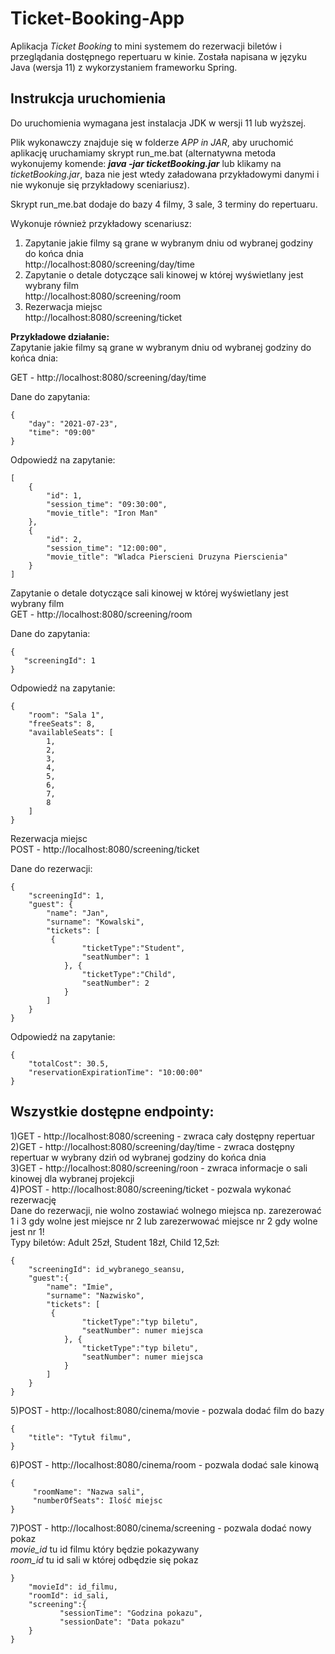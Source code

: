 # Ticket-Booking-App
Aplikacja _Ticket Booking_ to mini systemem do rezerwacji biletów i przeglądania dostępnego repertuaru w kinie.
Została napisana w języku Java (wersja 11) z wykorzystaniem frameworku Spring.


## Instrukcja uruchomienia

Do uruchomienia wymagana jest instalacja JDK w wersji 11 lub wyższej.

Plik wykonawczy znajduje się w folderze _APP in JAR_, aby uruchomić aplikację uruchamiamy skrypt run_me.bat
(alternatywna metoda wykonujemy komende: _**java -jar ticketBooking.jar**_ lub klikamy na _ticketBooking.jar_, baza nie jest wtedy załadowana przykładowymi danymi i 
nie wykonuje się przykładowy sceniariusz).

Skrypt run_me.bat dodaje do bazy 4 filmy, 3 sale, 3 terminy do repertuaru.

Wykonuje również przykładowy scenariusz:

1) Zapytanie jakie filmy są grane w wybranym dniu od wybranej godziny do końca dnia\
http://localhost:8080/screening/day/time 
2) Zapytanie o detale dotyczące sali kinowej w której wyświetlany jest wybrany film\
http://localhost:8080/screening/room 
3) Rezerwacja miejsc\
http://localhost:8080/screening/ticket

**Przykładowe działanie:**\
Zapytanie jakie filmy są grane w wybranym dniu od wybranej godziny do końca dnia: 

GET - http://localhost:8080/screening/day/time

Dane do zapytania:
```
{
    "day": "2021-07-23",
    "time": "09:00"
}
```

Odpowiedź na zapytanie:
```
[
    {
        "id": 1,
        "session_time": "09:30:00",
        "movie_title": "Iron Man"
    },
    {
        "id": 2,
        "session_time": "12:00:00",
        "movie_title": "Wladca Pierscieni Druzyna Pierscienia"
    }
]
```
Zapytanie o detale dotyczące sali kinowej w której wyświetlany jest wybrany film\
GET - http://localhost:8080/screening/room

Dane do zapytania:
```
{
   "screeningId": 1
}
```

Odpowiedź na zapytanie:
```
{
    "room": "Sala 1",
    "freeSeats": 8,
    "availableSeats": [
        1,
        2,
        3,
        4,
        5,
        6,
        7,
        8
    ]
}
```
Rezerwacja miejsc\
POST - http://localhost:8080/screening/ticket

Dane do rezerwacji:
```
{
    "screeningId": 1,
    "guest": {
        "name": "Jan",
        "surname": "Kowalski",
        "tickets": [
         {
                "ticketType":"Student",
                "seatNumber": 1
            }, {
                "ticketType":"Child",
                "seatNumber": 2
            }
        ]
    }
}
```
Odpowiedź na zapytanie:
```
{
    "totalCost": 30.5,
    "reservationExpirationTime": "10:00:00"
}
```

## Wszystkie dostępne endpointy:

1)GET - http://localhost:8080/screening - zwraca cały dostępny repertuar\
2)GET - http://localhost:8080/screening/day/time - zwraca dostępny repertuar w wybrany dziń od wybranej godziny do końca dnia\
3)GET - http://localhost:8080/screening/roon - zwraca informacje o sali kinowej dla wybranej projekcji\
4)POST - http://localhost:8080/screening/ticket - pozwala wykonać rezerwację\
Dane do rezerwacji, nie wolno zostawiać wolnego miejsca np. zarezerować 1 i 3 gdy wolne jest miejsce nr 2 lub zarezerwować miejsce nr 2 gdy wolne jest nr 1!\
Typy biletów: Adult 25zł, Student 18zł, Child 12,5zł:
```
{
    "screeningId": id_wybranego_seansu,
    "guest":{
        "name": "Imie",
        "surname": "Nazwisko",
        "tickets": [
         {
                "ticketType":"typ biletu",
                "seatNumber": numer miejsca
            }, {
                "ticketType":"typ biletu",
                "seatNumber": numer miejsca
            }
        ]
    }
}
```
5)POST - http://localhost:8080/cinema/movie - pozwala dodać film do bazy
```
{
    "title": "Tytuł filmu",
}
```
6)POST - http://localhost:8080/cinema/room - pozwala dodać sale kinową
```
{
     "roomName": "Nazwa sali",
     "numberOfSeats": Ilość miejsc
}
```
7)POST - http://localhost:8080/cinema/screening - pozwala dodać nowy pokaz\
_movie_id_ tu id filmu który będzie pokazywany\
_room_id_ tu id sali w której odbędzie się pokaz
```
}
    "movieId": id_filmu,
    "roomId": id_sali,
    "screening":{
           "sessionTime": "Godzina pokazu",
           "sessionDate": "Data pokazu"
    }
}
```

